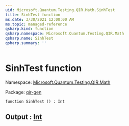 ```yaml
---
uid: Microsoft.Quantum.Testing.QIR.Math.SinhTest
title: SinhTest function
ms.date: 3/30/2021 12:00:00 AM
ms.topic: managed-reference
qsharp.kind: function
qsharp.namespace: Microsoft.Quantum.Testing.QIR.Math
qsharp.name: SinhTest
qsharp.summary: ''
---
```


# SinhTest function

Namespace: [Microsoft.Quantum.Testing.QIR.Math](xref:Microsoft.Quantum.Testing.QIR.Math)

Package: [qir-gen](https://nuget.org/packages/qir-gen)




```qsharp
function SinhTest () : Int
```


## Output : [Int](xref:microsoft.quantum.lang-ref.int)

